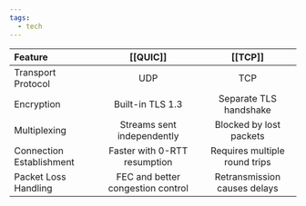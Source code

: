 ```yaml
---
tags:
  - tech
---
```


| Feature                  |             [[QUIC]]              |            [[TCP]]            |
| :----------------------- | :-------------------------------: | :---------------------------: |
| Transport Protocol       |                UDP                |              TCP              |
| Encryption               |         Built-in TLS 1.3          |    Separate TLS handshake     |
| Multiplexing             |    Streams sent independently     |    Blocked by lost packets    |
| Connection Establishment |   Faster with 0-RTT resumption    | Requires multiple round trips |
| Packet Loss Handling     | FEC and better congestion control | Retransmission causes delays  |
